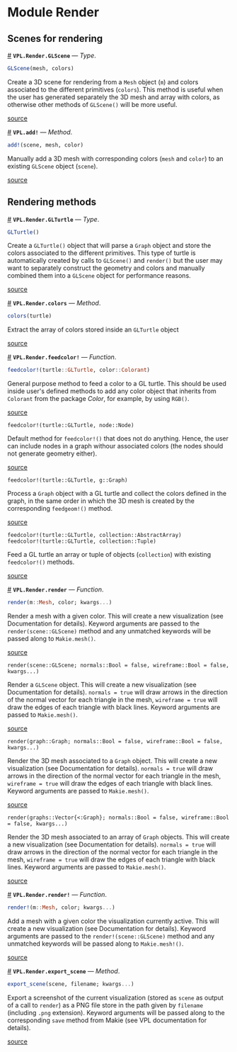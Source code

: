 
<a id='Module-Render'></a>

<a id='Module-Render-1'></a>

# Module Render




<a id='Scenes-for-rendering'></a>

<a id='Scenes-for-rendering-1'></a>

## Scenes for rendering

<a id='VPL.Render.GLScene' href='#VPL.Render.GLScene'>#</a>
**`VPL.Render.GLScene`** &mdash; *Type*.



```julia
GLScene(mesh, colors)
```

Create a 3D scene for rendering from a `Mesh` object (`m`) and colors associated to the different  primitives (`colors`). This method is useful when the user has generated separately the 3D mesh and array with colors, as otherwise other methods of `GLScene()` will be more useful.


<a target='_blank' href='https://github.com/AleMorales/VPL.jl/blob/feaf2fa0a1116bed2290a39655c58f2588bfc402/src/Render/Scene.jl#LL1-L7' class='documenter-source'>source</a><br>

<a id='VPL.add!-Tuple{Any, Any, Any}' href='#VPL.add!-Tuple{Any, Any, Any}'>#</a>
**`VPL.add!`** &mdash; *Method*.



```julia
add!(scene, mesh, color)
```

Manually add a 3D mesh with corresponding colors (`mesh` and `color`) to an existing `GLScene` object (`scene`).


<a target='_blank' href='https://github.com/AleMorales/VPL.jl/blob/feaf2fa0a1116bed2290a39655c58f2588bfc402/src/Render/Scene.jl#LL65-L69' class='documenter-source'>source</a><br>


<a id='Rendering-methods'></a>

<a id='Rendering-methods-1'></a>

## Rendering methods

<a id='VPL.Render.GLTurtle' href='#VPL.Render.GLTurtle'>#</a>
**`VPL.Render.GLTurtle`** &mdash; *Type*.



```julia
GLTurtle()
```

Create a `GLTurtle()` object that will parse a `Graph` object and store the colors associated to the different primitives. This type of turtle is automatically created by calls to `GLScene()` and `render()` but the user may want to separately construct the geometry and colors and manually combined them into a `GLScene` object for performance reasons.


<a target='_blank' href='https://github.com/AleMorales/VPL.jl/blob/feaf2fa0a1116bed2290a39655c58f2588bfc402/src/Render/Turtle.jl#LL2-L9' class='documenter-source'>source</a><br>

<a id='VPL.Render.colors-Tuple{VPL.Render.GLTurtle}' href='#VPL.Render.colors-Tuple{VPL.Render.GLTurtle}'>#</a>
**`VPL.Render.colors`** &mdash; *Method*.



```julia
colors(turtle)
```

Extract the array of colors stored inside an `GLTurtle` object


<a target='_blank' href='https://github.com/AleMorales/VPL.jl/blob/feaf2fa0a1116bed2290a39655c58f2588bfc402/src/Render/Turtle.jl#LL14-L18' class='documenter-source'>source</a><br>

<a id='VPL.Render.feedcolor!' href='#VPL.Render.feedcolor!'>#</a>
**`VPL.Render.feedcolor!`** &mdash; *Function*.



```julia
feedcolor!(turtle::GLTurtle, color::Colorant)
```

General purpose method to feed a color to a GL turtle. This should be used inside user's defined methods to add any color object that inherits from `Colorant` from the package *Color*, for example, by using `RGB()`.


<a target='_blank' href='https://github.com/AleMorales/VPL.jl/blob/feaf2fa0a1116bed2290a39655c58f2588bfc402/src/Render/Turtle.jl#LL21-L27' class='documenter-source'>source</a><br>


```
feedcolor!(turtle::GLTurtle, node::Node)
```

Default method for `feedcolor!()` that does not do anything. Hence, the user can include nodes in a graph withour associated colors (the nodes should not generate geometry either).


<a target='_blank' href='https://github.com/AleMorales/VPL.jl/blob/feaf2fa0a1116bed2290a39655c58f2588bfc402/src/Render/Turtle.jl#LL30-L35' class='documenter-source'>source</a><br>


```
feedcolor!(turtle::GLTurtle, g::Graph)
```

Process a `Graph` object with a GL turtle and collect the colors defined in the graph, in the same order in which the 3D mesh is created by the corresponding `feedgeom!()` method.


<a target='_blank' href='https://github.com/AleMorales/VPL.jl/blob/feaf2fa0a1116bed2290a39655c58f2588bfc402/src/Render/Turtle.jl#LL38-L43' class='documenter-source'>source</a><br>


```
feedcolor!(turtle::GLTurtle, collection::AbstractArray)
feedcolor!(turtle::GLTurtle, collection::Tuple)
```

Feed a GL turtle an array or tuple of objects (`collection`) with existing `feedcolor!()` methods.


<a target='_blank' href='https://github.com/AleMorales/VPL.jl/blob/feaf2fa0a1116bed2290a39655c58f2588bfc402/src/Render/Turtle.jl#LL68-L73' class='documenter-source'>source</a><br>

<a id='VPL.Render.render' href='#VPL.Render.render'>#</a>
**`VPL.Render.render`** &mdash; *Function*.



```julia
render(m::Mesh, color; kwargs...)
```

Render a mesh with a given color. This will create a new visualization (see Documentation for details). Keyword arguments are passed to the `render(scene::GLScene)` method and any   unmatched keywords will be passed along to `Makie.mesh()`.


<a target='_blank' href='https://github.com/AleMorales/VPL.jl/blob/feaf2fa0a1116bed2290a39655c58f2588bfc402/src/Render/Render.jl#LL6-L12' class='documenter-source'>source</a><br>


```
render(scene::GLScene; normals::Bool = false, wireframe::Bool = false, kwargs...)
```

Render a `GLScene` object. This will create a new visualization (see Documentation for details). `normals = true` will draw arrows in the direction of the normal vector for each triangle in the mesh, `wireframe = true` will draw the edges of each triangle with  black lines. Keyword arguments are passed to `Makie.mesh()`.


<a target='_blank' href='https://github.com/AleMorales/VPL.jl/blob/feaf2fa0a1116bed2290a39655c58f2588bfc402/src/Render/Render.jl#LL61-L68' class='documenter-source'>source</a><br>


```
render(graph::Graph; normals::Bool = false, wireframe::Bool = false, kwargs...)
```

Render the 3D mesh associated to a `Graph` object. This will create a new visualization (see Documentation for details). `normals = true` will draw arrows in the direction of the normal vector for each triangle in the mesh, `wireframe = true` will draw the edges of each triangle with  black lines. Keyword arguments are passed to `Makie.mesh()`.


<a target='_blank' href='https://github.com/AleMorales/VPL.jl/blob/feaf2fa0a1116bed2290a39655c58f2588bfc402/src/Render/Render.jl#LL73-L80' class='documenter-source'>source</a><br>


```
render(graphs::Vector{<:Graph}; normals::Bool = false, wireframe::Bool = false, kwargs...)
```

Render the 3D mesh associated to an array of `Graph` objects. This will create a new visualization (see Documentation for details). `normals = true` will draw arrows in the direction of the normal vector for each triangle in the mesh, `wireframe = true` will draw the edges of each triangle with  black lines. Keyword arguments are passed to `Makie.mesh()`.


<a target='_blank' href='https://github.com/AleMorales/VPL.jl/blob/feaf2fa0a1116bed2290a39655c58f2588bfc402/src/Render/Render.jl#LL85-L92' class='documenter-source'>source</a><br>

<a id='VPL.Render.render!' href='#VPL.Render.render!'>#</a>
**`VPL.Render.render!`** &mdash; *Function*.



```julia
render!(m::Mesh, color; kwargs...)
```

Add a mesh with a given color the visualization currently active. This will create a new  visualization (see Documentation for details). Keyword arguments are passed to the  `render!(scene::GLScene)` method and any unmatched keywords will be passed along to `Makie.mesh!()`.


<a target='_blank' href='https://github.com/AleMorales/VPL.jl/blob/feaf2fa0a1116bed2290a39655c58f2588bfc402/src/Render/Render.jl#LL17-L23' class='documenter-source'>source</a><br>

<a id='VPL.Render.export_scene-Tuple{Any, Any}' href='#VPL.Render.export_scene-Tuple{Any, Any}'>#</a>
**`VPL.Render.export_scene`** &mdash; *Method*.



```julia
export_scene(scene, filename; kwargs...)
```

Export a screenshot of the current visualization (stored as `scene` as output of a call to `render`) as a PNG  file store in the path given by `filename` (including `.png` extension). Keyword arguments will be passed along to the corresponding `save` method from Makie (see VPL documentation for details).


<a target='_blank' href='https://github.com/AleMorales/VPL.jl/blob/feaf2fa0a1116bed2290a39655c58f2588bfc402/src/Render/Render.jl#LL101-L107' class='documenter-source'>source</a><br>

